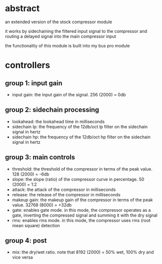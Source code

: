 # abstract

an extended version of the stock compressor module

it works by sidechaining the filtered input signal to the compressor and routing a delayed signal into the main compressor input

the functionality of this module is built into my bus pro module

# controllers

## group 1: input gain

- input gain: the input gain of the signal. 256 (2000) = 0db

## group 2: sidechain processing

- lookahead: the lookahead time in milliseconds
- sidechain lp: the frequency of the 12db/oct lp filter on the sidechain signal in hertz
- sidechain hp: the frequency of the 12db/oct hp filter on the sidechain signal in hertz

## group 3: main controls

- threshold: the threshold of the compressor in terms of the peak value. 128 (2000) = -6db
- slope: the slope (ratio) of the compressor curve in percentage. 50 (2000) = 1:2
- attack: the attack of the compressor in milliseconds
- release: the release of the compressor in milliseconds
- makeup gain: the makeup gain of the compressor in terms of the peak value. 32768 (8000) = +32db
- gate: enables gate mode. in this mode, the compressor operates as a gate, inverting the compressed signal and summing it with the dry signal
- rms: enables rms mode. in this mode, the compressor uses rms (root mean square) detection

## group 4: post

- mix: the dry/wet ratio. note that 8192 (2000) = 50% wet, 100% dry and vice versa
